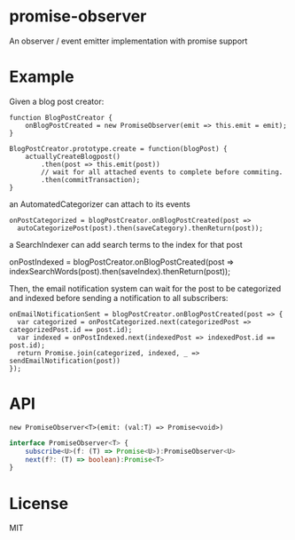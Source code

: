 # promise-observer

An observer / event emitter implementation with promise support

# Example

Given a blog post creator:

```
function BlogPostCreator {
    onBlogPostCreated = new PromiseObserver(emit => this.emit = emit);
}

BlogPostCreator.prototype.create = function(blogPost) {
    actuallyCreateBlogpost()
        .then(post => this.emit(post))
        // wait for all attached events to complete before commiting.
        .then(commitTransaction);
}
```

an AutomatedCategorizer can attach to its events


```
onPostCategorized = blogPostCreator.onBlogPostCreated(post =>
  autoCategorizePost(post).then(saveCategory).thenReturn(post));
```

a SearchIndexer can add search terms to the index for that post

onPostIndexed = blogPostCreator.onBlogPostCreated(post =>
  indexSearchWords(post).then(saveIndex).thenReturn(post));


Then, the email notification system can wait for the post to be
categorized and indexed before sending a notification to all subscribers:

```
onEmailNotificationSent = blogPostCreator.onBlogPostCreated(post => {
  var categorized = onPostCategorized.next(categorizedPost => categorizedPost.id == post.id);
  var indexed = onPostIndexed.next(indexedPost => indexedPost.id == post.id);
  return Promise.join(categorized, indexed, _ => sendEmailNotification(post))
});
```
# API

`new PromiseObserver<T>(emit: (val:T) => Promise<void>)`


```typescript
interface PromiseObserver<T> {
    subscribe<U>(f: (T) => Promise<U>):PromiseObserver<U>
    next(f?: (T) => boolean):Promise<T>
}
```

# License

MIT

